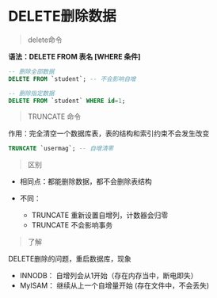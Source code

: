 # DELETE删除数据

> delete命令

**语法：DELETE FROM 表名 [WHERE 条件]**

```sql
-- 删除全部数据
DELETE FROM `student`; -- 不会影响自增

-- 删除指定数据
DELETE FROM `student` WHERE id=1;
```



> TRUNCATE 命令

作用：完全清空一个数据库表，表的结构和索引约束不会发生改变

```sql
TRUNCATE `usermag`; -- 自增清零
```



> 区别

- 相同点：都能删除数据，都不会删除表结构

- 不同：

  - TRUNCATE 重新设置自增列，计数器会归零
  - TRUNCATE 不会影响事务

  

> 了解	

DELETE删除的问题，重启数据库，现象

- INNODB： 自增列会从1开始（存在内存当中，断电即失）
- MyISAM： 继续从上一个自增量开始 (存在文件中，不会丢失)

